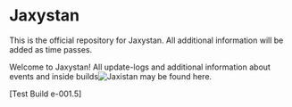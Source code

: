 # Jaxystan
This is the official repository for Jaxystan. All additional information will be added as time passes.

Welcome to Jaxystan! All update-logs and additional information about events and inside builds![Jaxistan](https://user-images.githubusercontent.com/93024949/138681016-78b0a678-0f3e-4393-a7f0-b4665979d999.gif)
 may be found here.


[Test Build e-001.5]
